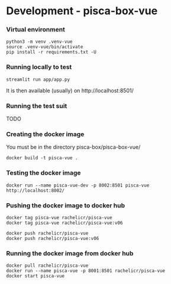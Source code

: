 
# Development - pisca-box-vue

### Virtual environment
```
python3 -m venv .venv-vue
source .venv-vue/bin/activate
pip install -r requirements.txt -U
```

### Running locally to test
```
streamlit run app/app.py
```
It is then available (usually) on http://localhost:8501/

### Running the test suit
TODO

### Creating the docker image
You must be in the directory pisca-box/pisca-box-vue/
```
docker build -t pisca-vue .
```

### Testing the docker image
```
docker run --name pisca-vue-dev -p 8002:8501 pisca-vue
http://localhost:8002/
```

### Pushing the docker image to docker hub
```
docker tag pisca-vue rachelicr/pisca-vue
docker tag pisca-vue rachelicr/pisca-vue:v06

docker push rachelicr/pisca-vue
docker push rachelicr/pisca-vue:v06
```

### Running the docker image from docker hub
```
docker pull rachelicr/pisca-vue
docker run --name pisca-vue -p 8001:8501 rachelicr/pisca-vue
docker start pisca-vue
```









